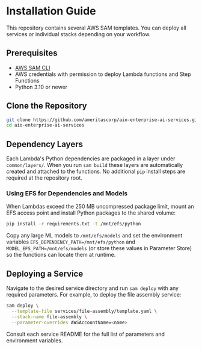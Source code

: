 # Installation Guide

This repository contains several AWS SAM templates. You can deploy all services or individual stacks depending on your workflow.

## Prerequisites
- [AWS SAM CLI](https://docs.aws.amazon.com/serverless-application-model/latest/developerguide/install-sam-cli.html)
- AWS credentials with permission to deploy Lambda functions and Step Functions
- Python 3.10 or newer

## Clone the Repository
```bash
git clone https://github.com/ameritascorp/aio-enterprise-ai-services.git
cd aio-enterprise-ai-services
```

## Dependency Layers
Each Lambda's Python dependencies are packaged in a layer under `common/layers/`. When you run `sam build` these layers are automatically created and attached to the functions. No additional `pip` install steps are required at the repository root.

### Using EFS for Dependencies and Models

When Lambdas exceed the 250 MB uncompressed package limit, mount an EFS access point
and install Python packages to the shared volume:

```bash
pip install -r requirements.txt -t /mnt/efs/python
```

Copy any large ML models to `/mnt/efs/models` and set the environment variables
`EFS_DEPENDENCY_PATH=/mnt/efs/python` and `MODEL_EFS_PATH=/mnt/efs/models` (or
store these values in Parameter Store) so the functions can locate them at
runtime.

## Deploying a Service
Navigate to the desired service directory and run `sam deploy` with any required parameters. For example, to deploy the file assembly service:
```bash
sam deploy \
  --template-file services/file-assembly/template.yaml \
  --stack-name file-assembly \
  --parameter-overrides AWSAccountName=<name>
```
Consult each service README for the full list of parameters and environment variables.

